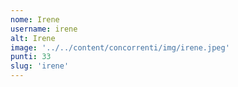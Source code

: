```yaml
---
nome: Irene
username: irene
alt: Irene
image: '../../content/concorrenti/img/irene.jpeg'
punti: 33
slug: 'irene'
---
```

